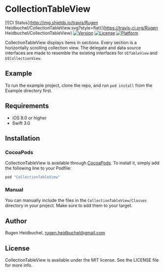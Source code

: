 # CollectionTableView

[![CI Status](http://img.shields.io/travis/Rugen Heidbuchel/CollectionTableView.svg?style=flat)](https://travis-ci.org/Rugen Heidbuchel/CollectionTableView)
[![Version](https://img.shields.io/cocoapods/v/CollectionTableView.svg?style=flat)](http://cocoapods.org/pods/CollectionTableView)
[![License](https://img.shields.io/cocoapods/l/CollectionTableView.svg?style=flat)](http://cocoapods.org/pods/CollectionTableView)
[![Platform](https://img.shields.io/cocoapods/p/CollectionTableView.svg?style=flat)](http://cocoapods.org/pods/CollectionTableView)

CollectionTableView displays items in sections. Every section is a horizontally scrolling collection view. The delegate and data source interfaces are made to resemble the existing interfaces for `UITableView` and `UICollectionView`.

## Example

To run the example project, clone the repo, and run `pod install` from the Example directory first.

## Requirements

- iOS 8.0 or higher
- Swift 3.0

## Installation

### CocoaPods

CollectionTableView is available through [CocoaPods](http://cocoapods.org). To install
it, simply add the following line to your Podfile:

```ruby
pod "CollectionTableView"
```

### Manual

You can manually include the files in the `CollectionTableView/Classes` directory in your project. Make sure to add them to your target.

## Author

Rugen Heidbuchel, rugen.heidbuchel@gmail.com

## License

CollectionTableView is available under the MIT license. See the LICENSE file for more info.
